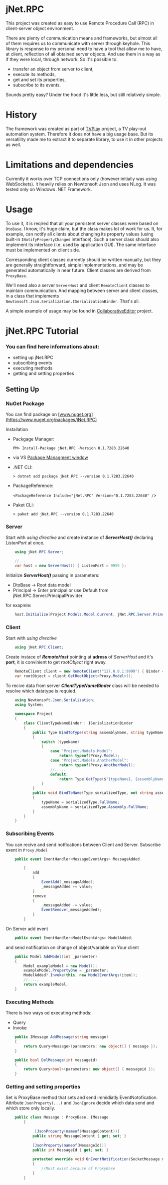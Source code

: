 # jNet.RPC
This project was created as easy to use Remote Procedure Call (RPC) in client-server object environment.

There are plenty of communication means and frameworks, but almost all of them requires us to communicate with server through keyhole. This library is response to my personal need to have a tool that allow me to have, at client, reflection of all obtained server objects. And use them in a way as if they were local, through network.
So it's possible to:
 - transfer an object from server to client,
 - execute its methods,
 - get and set its properties,
 - subscribe to its events.
 
 Sounds pretty easy?
 Under the hood it's little less, but still relatively simple.
 
 # History
The framework was created as part of [TVPlay](https://github.com/jaskie/PlayoutAutomation) project, a TV play-out automation system. Therefore it does not have a big usage base. But its versatility made me to extract it to separate library, to use it in other projects as well. 

# Limitations and dependencies
Currently it works over TCP connections only (however initially was using WebSockets). It heavily relies on Newtonsoft Json and uses NLog. It was tested only on Windows .NET Framework.

# Usage
To use it, it is reqired that all your persistent server classes were based on `DtoBase`. I know, it's huge claim, but the class makes lot of work for us. It, for example, can notify all clients about changing its property values (using built-in `INotifyPropertyChanged` interface). Such a server class should also implement its interface (i.e. used by application GUI). The same interface must be implemented on client side. 

Corresponding client classes currently should be written manually, but they are generally straightforward, simple implementations, and may be generated automatically in near future. Client classes are derived from `ProxyBase`. 

We'll need also a server `ServerHost` and client `RemoteClient` classes to maintain communication. And mapping between server and client classes, in a class that implements `Newtonsoft.Json.Serialization.ISerializationBinder`. That's all.

A simple example of usage may be found in [CollaborativeEditor](https://github.com/jaskie/CollaborativeEditor) project.

# jNet.RPC Tutorial

### You can find here informations about:

- setting up jNet.RPC
- subscribing events
- executing methods
- getting and setting properties


## Setting Up

### NuGet Package
You can find package on [www.nuget.org](https://www.nuget.org/packages/jNet.RPC)

Installation

- Packgage Manager:

	`PM> Install-Package jNet.RPC -Version 0.1.7283.22640`

- via VS [Package Managment window](https://docs.microsoft.com/pl-pl/nuget/consume-packages/install-use-packages-visual-studio) 

- .NET CLI:

	`> dotnet add package jNet.RPC --version 0.1.7283.22640`

- PackageReference:

	`<PackageReference Include="jNet.RPC" Version="0.1.7283.22640" /`>

- Paket CLI:

	`> paket add jNet.RPC --version 0.1.7283.22640`


### Server
Start with *using directive* and create instance of ***ServerHost()*** declaring *ListenPort* at once.
```C#
    using jNet.RPC.Server;	

	//...
    var host = new ServerHost() { ListenPort = 9999 };
```
Initialize ***ServerHost()*** passing in parameters:

- DtoBase -> Root data model
- Principal -> Enter principal or use Default from jNet.RPC.Server.PrincipalProvider

for exapmle:
```C#
    host.Initialize(Project.Models.Model.Current, jNet.RPC.Server.PrincipalProvider.Default);
```
### Client

Start with *using directive*

```C#
    using jNet.RPC.Client;
```
Create instace of ***RemoteHost*** pointing at **adress** of *ServerHost* and it's **port**, it is convinient to get *rootObject* right away.
```C#
    RemoteClient client = new RemoteClient("127.0.0.1:9999") { Binder = new ClientTypeNameBinder() };
    var rootObject = client.GetRootObject<Proxy.Model>();
```
To recive data from server ***ClientTypeNameBinder*** class will be needed to resolve which datatype is requied.
```C#
	using Newtonsoft.Json.Serialization;
	using System;
	
	namespace Project
	{
	    class ClientTypeNameBinder : ISerializationBinder
	    {
	        public Type BindToType(string assemblyName, string typeName)
	        {
	            switch (typeName)
	            {
	                case "Project.Models.Model":
	                    return typeof(Proxy.Model);
	                case "Project.Models.AnotherModel":
	                    return typeof(Proxy.AnotherModel);
					//.....
	                default:
	                    return Type.GetType($"{typeName}, {assemblyName}", true);
	            }
	        }
	        public void BindToName(Type serializedType, out string assemblyName, out string typeName)
	        {
	            typeName = serializedType.FullName;
	            assemblyName = serializedType.Assembly.FullName;
	        }
	    }
	}
```
### Subscribing Events

You can recive and send notfications between Client and Server.
Subscribe exent in `Proxy.Model`
```C#
	public event EventHandler<MessageEventArgs> MessageAdded

        {
            add
            {
                EventAdd(_messageAdded);
                _messageAdded += value;
            }
            remove
            {
                _messageAdded -= value;
                EventRemove(_messageAdded);
            }
        }
```
On Server add event
```C#
	public event EventHandler<ModelEventArgs> ModelAdded;
```
and send notification on change of object/variable on Your client

```C#
	public Model AddModel(int _parameter)
	{
		Model exampleModel = new Model();
		exampleModel.PropertyOne = _parameter;
		ModelAdded?.Invoke(this, new ModelEventArgs(item));
		//.....
		return exampleModel;
	}
```
### Executing Methods

There is two ways od executing methods:
 - Query
 - Invoke

```C#
	public IMessage AddMessage(string message)
    {
   		return Query<Message>(parameters: new object[] { message });
    }

    public bool DelMessage(int messageid)
    {
     	return Query<bool>(parameters: new object[] { messageid });
    }
```

### Getting and setting properties

Set is ProxyBase method that sets and send immidiatly EventNotofication. 
Attribute `JsonProperty(...)` and `JsonIgnore` decide which data send and which store only locally.


```C#
 	public class Message : ProxyBase, IMessage
	    {
	
	         [JsonProperty(nameof(MessageContent))]
	        public string MessageContent { get; set; }
	
	        [JsonProperty(nameof(MessageId))]
	        public int MessageId { get; set; }
	
	        protected override void OnEventNotification(SocketMessage message)
	        {
				//Must exist because of ProxyBase
	        }
	    }
```
